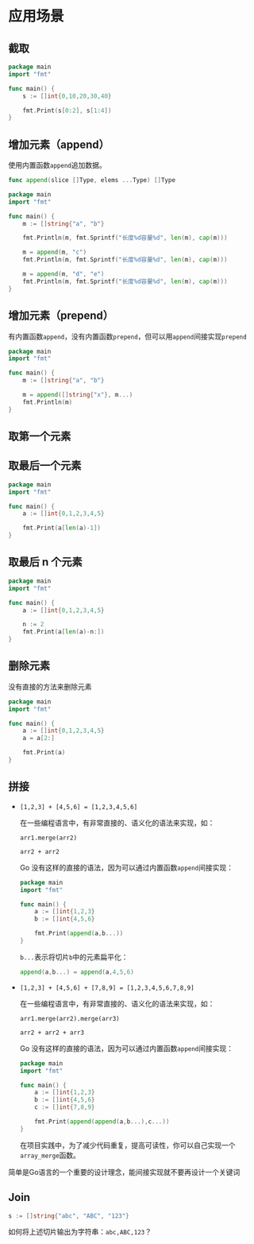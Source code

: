 # 应用场景

## 截取

<div class="run"></div>

```go
package main
import "fmt"

func main() {
    s := []int{0,10,20,30,40}

    fmt.Print(s[0:2], s[1:4])
}
```

## 增加元素（append）

使用内置函数`append`追加数据。

```go
func append(slice []Type, elems ...Type) []Type
```

<div class="run"></div>

```go
package main
import "fmt"

func main() {
    m := []string{"a", "b"}

    fmt.Println(m, fmt.Sprintf("长度%d容量%d", len(m), cap(m)))

    m = append(m, "c")
    fmt.Println(m, fmt.Sprintf("长度%d容量%d", len(m), cap(m)))

    m = append(m, "d", "e")
    fmt.Println(m, fmt.Sprintf("长度%d容量%d", len(m), cap(m)))
}
```

## 增加元素（prepend）

有内置函数`append`，没有内置函数`prepend`，但可以用`append`间接实现`prepend`

<div class="run"></div>

```go
package main
import "fmt"

func main() {
    m := []string{"a", "b"}

    m = append([]string{"x"}, m...)
    fmt.Println(m)
}
```

## 取第一个元素

## 取最后一个元素

<div class="run"></div>

```go
package main
import "fmt"

func main() {
    a := []int{0,1,2,3,4,5}

    fmt.Print(a[len(a)-1])
}
```

## 取最后 n 个元素

<div class="run"></div>

```go
package main
import "fmt"

func main() {
    a := []int{0,1,2,3,4,5}

    n := 2
    fmt.Print(a[len(a)-n:])
}
```

## 删除元素

没有直接的方法来删除元素

<div class="run"></div>

```go
package main
import "fmt"

func main() {
    a := []int{0,1,2,3,4,5}
    a = a[2:]

    fmt.Print(a)
}
```

## 拼接

- `[1,2,3] + [4,5,6] = [1,2,3,4,5,6]`

  在一些编程语言中，有非常直接的、语义化的语法来实现，如：

  ```
  arr1.merge(arr2)
  ```

  ```
  arr2 + arr2
  ```

  Go 没有这样的直接的语法，因为可以通过内置函数`append`间接实现：

  <div class="run"></div>

  ```go
  package main
  import "fmt"

  func main() {
      a := []int{1,2,3}
      b := []int{4,5,6}

      fmt.Print(append(a,b...))
  }
  ```

  `b...`表示将切片`b`中的元素扁平化：

  ```go
  append(a,b...) = append(a,4,5,6)
  ```

- `[1,2,3] + [4,5,6] + [7,8,9] = [1,2,3,4,5,6,7,8,9]`

  在一些编程语言中，有非常直接的、语义化的语法来实现，如：

  ```
  arr1.merge(arr2).merge(arr3)
  ```

  ```
  arr2 + arr2 + arr3
  ```

  Go 没有这样的直接的语法，因为可以通过内置函数`append`间接实现：

    <div class="run"></div>

  ```go
  package main
  import "fmt"

  func main() {
      a := []int{1,2,3}
      b := []int{4,5,6}
      c := []int{7,8,9}

      fmt.Print(append(append(a,b...),c...))
  }
  ```

  在项目实践中，为了减少代码重复，提高可读性，你可以自己实现一个`array_merge`函数。

<div class="banner">简单是Go语言的一个重要的设计理念，能间接实现就不要再设计一个关键词</div>

## Join

```go
s := []string{"abc", "ABC", "123"}
```

如何将上述切片输出为字符串：`abc,ABC,123`？
